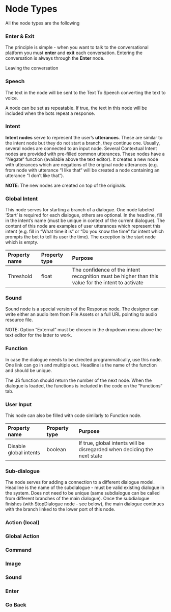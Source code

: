 # Node Types

All the node types are the following

### Enter & Exit

The principle is simple - when you want to talk to the conversational platform you must **enter** and **exit** each conversation. Entering the conversation is always through the **Enter** node. 

Leaving the conversation 

### Speech  <a id="speech"></a>

The text in the node will be sent to the Text To Speech converting the text to voice. 

A node can be set as repeatable. If true, the text in this node will be included when the bots repeat a response.

### Intent  <a id="intent"></a>

**Intent nodes** serve to represent the user’s **utterances**. These are similar to the intent node but they do not start a branch, they continue one. Usually, several nodes are connected to an input node. Several Contextual Intent nodes are provided with pre-filled common utterances. These nodes have a “Negate“ function \(available above the text editor\). It creates a new node with utterances which are negations of the original node utterances \(e.g. from node with utterance “I like that“ will be created a node containing an utterance “I don’t like that“\).

**NOTE**: The new nodes are created on top of the originals.

### Global Intent  <a id="global-intent"></a>

This node serves for starting a branch of a dialogue. One node labeled ‘Start’ is required for each dialogue, others are optional. In the headline, fill in the intent’s name \(must be unique in context of the current dialogue\). The content of this node are examples of user utterances which represent this intent \(e.g. fill in “What time it is“ or “Do you know the time“ for intent which prompts the bot to tell its user the time\). The exception is the start node which is empty.

| **Property name** | **Property type** | **Purpose** |
| :--- | :--- | :--- |
| Threshold | float | The confidence of the intent recognition must be higher than this value for the intent to activate |

### Sound  <a id="sound"></a>

Sound node is a special version of the Response node. The designer can write either an audio item from File Assets or a full URL pointing to audio resource file.

NOTE: Option “External” must be chosen in the dropdown menu above the text editor for the latter to work.

### Function  <a id="function"></a>

In case the dialogue needs to be directed programmatically, use this node. One link can go in and multiple out. Headline is the name of the function and should be unique.

The JS function should return the number of the next node. When the dialogue is loaded, the functions is included in the code on the “Functions“ tab.

### User Input  <a id="user-input"></a>

This node can also be filled with code similarly to Function node.

| **Property name** | **Property type** | **Purpose** |
| :--- | :--- | :--- |
| Disable global intents | boolean | If true, global intents will be disregarded when deciding the next state |

### Sub-dialogue  <a id="sub-dialogue"></a>

The node serves for adding a connection to a different dialogue model. Headline is the name of the subdialogue - must be valid existing dialogue in the system. Does not need to be unique \(same subdialogue can be called from different branches of the main dialogue\). Once the subdialogue finishes \(with StopDialogue node - see below\), the main dialogue continues with the branch linked to the lower port of this node.

### Action \(local\) <a id="action-(local)"></a>

### Global Action  <a id="global-action"></a>

### Command  <a id="command"></a>

### Image <a id="image"></a>

### Sound

### Enter  <a id="enter"></a>

### Go Back  <a id="go-back"></a>

###  <a id="sleep"></a>

